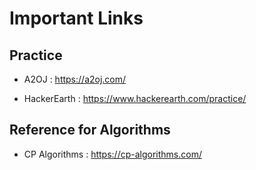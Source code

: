 # Important Links

## Practice

- A2OJ : https://a2oj.com/

- HackerEarth : https://www.hackerearth.com/practice/

## Reference for Algorithms

- CP Algorithms : https://cp-algorithms.com/
